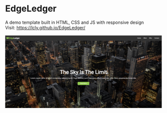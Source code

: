# EdgeLedger
A demo template built in HTML, CSS and JS with responsive design
<br/>
Visit: https://lcly.github.io/EdgeLedger/
<br/>
<br/>
![demo](demo.PNG)
